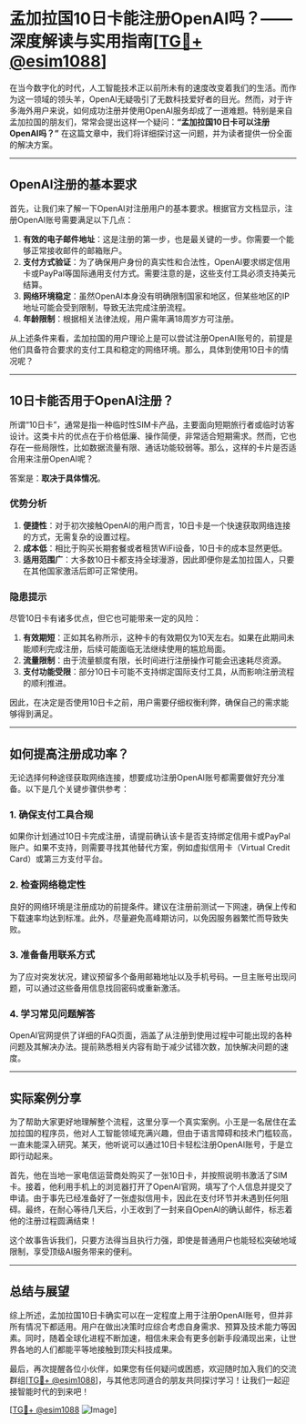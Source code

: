 # 孟加拉国10日卡能注册OpenAI吗？——深度解读与实用指南[[TG💪+ @esim1088](https://t.me/s/esim1088)]

在当今数字化的时代，人工智能技术正以前所未有的速度改变着我们的生活。而作为这一领域的领头羊，OpenAI无疑吸引了无数科技爱好者的目光。然而，对于许多海外用户来说，如何成功注册并使用OpenAI服务却成了一道难题。特别是来自孟加拉国的朋友们，常常会提出这样一个疑问：**“孟加拉国10日卡可以注册OpenAI吗？”** 在这篇文章中，我们将详细探讨这一问题，并为读者提供一份全面的解决方案。

---

## OpenAI注册的基本要求

首先，让我们来了解一下OpenAI对注册用户的基本要求。根据官方文档显示，注册OpenAI账号需要满足以下几点：

1. **有效的电子邮件地址**：这是注册的第一步，也是最关键的一步。你需要一个能够正常接收邮件的邮箱账户。
2. **支付方式验证**：为了确保用户身份的真实性和合法性，OpenAI要求绑定信用卡或PayPal等国际通用支付方式。需要注意的是，这些支付工具必须支持美元结算。
3. **网络环境稳定**：虽然OpenAI本身没有明确限制国家和地区，但某些地区的IP地址可能会受到限制，导致无法完成注册流程。
4. **年龄限制**：根据相关法律法规，用户需年满18周岁方可注册。

从上述条件来看，孟加拉国的用户理论上是可以尝试注册OpenAI账号的，前提是他们具备符合要求的支付工具和稳定的网络环境。那么，具体到使用10日卡的情况呢？

---

## 10日卡能否用于OpenAI注册？

所谓“10日卡”，通常是指一种临时性SIM卡产品，主要面向短期旅行者或临时访客设计。这类卡片的优点在于价格低廉、操作简便，非常适合短期需求。然而，它也存在一些局限性，比如数据流量有限、通话功能较弱等。那么，这样的卡片是否适合用来注册OpenAI呢？

答案是：**取决于具体情况**。

### 优势分析

1. **便捷性**：对于初次接触OpenAI的用户而言，10日卡是一个快速获取网络连接的方式，无需复杂的设置过程。
2. **成本低**：相比于购买长期套餐或者租赁WiFi设备，10日卡的成本显然更低。
3. **适用范围广**：大多数10日卡都支持全球漫游，因此即便你是孟加拉国人，只要在其他国家激活后即可正常使用。

### 隐患提示

尽管10日卡有诸多优点，但它也可能带来一定的风险：

1. **有效期短**：正如其名称所示，这种卡的有效期仅为10天左右。如果在此期间未能顺利完成注册，后续可能面临无法继续使用的尴尬局面。
2. **流量限制**：由于流量额度有限，长时间进行注册操作可能会迅速耗尽资源。
3. **支付功能受限**：部分10日卡可能不支持绑定国际支付工具，从而影响注册流程的顺利推进。

因此，在决定是否使用10日卡之前，用户需要仔细权衡利弊，确保自己的需求能够得到满足。

---

## 如何提高注册成功率？

无论选择何种途径获取网络连接，想要成功注册OpenAI账号都需要做好充分准备。以下是几个关键步骤供参考：

### 1. 确保支付工具合规

如果你计划通过10日卡完成注册，请提前确认该卡是否支持绑定信用卡或PayPal账户。如果不支持，则需要寻找其他替代方案，例如虚拟信用卡（Virtual Credit Card）或第三方支付平台。

### 2. 检查网络稳定性

良好的网络环境是注册成功的前提条件。建议在注册前测试一下网速，确保上传和下载速率均达到标准。此外，尽量避免高峰期访问，以免因服务器繁忙而导致失败。

### 3. 准备备用联系方式

为了应对突发状况，建议预留多个备用邮箱地址以及手机号码。一旦主账号出现问题，可以通过这些备用信息找回密码或重新激活。

### 4. 学习常见问题解答

OpenAI官网提供了详细的FAQ页面，涵盖了从注册到使用过程中可能出现的各种问题及其解决办法。提前熟悉相关内容有助于减少试错次数，加快解决问题的速度。

---

## 实际案例分享

为了帮助大家更好地理解整个流程，这里分享一个真实案例。小王是一名居住在孟加拉国的程序员，他对人工智能领域充满兴趣，但由于语言障碍和技术门槛较高，一直未能深入研究。某天，他听说可以通过10日卡轻松注册OpenAI账号，于是立即行动起来。

首先，他在当地一家电信运营商处购买了一张10日卡，并按照说明书激活了SIM卡。接着，他利用手机上的浏览器打开了OpenAI官网，填写了个人信息并提交了申请。由于事先已经准备好了一张虚拟信用卡，因此在支付环节并未遇到任何阻碍。最终，在耐心等待几天后，小王收到了一封来自OpenAI的确认邮件，标志着他的注册过程圆满结束！

这个故事告诉我们，只要方法得当且执行力强，即使是普通用户也能轻松突破地域限制，享受顶级AI服务带来的便利。

---

## 总结与展望

综上所述，孟加拉国10日卡确实可以在一定程度上用于注册OpenAI账号，但并非所有情况下都适用。用户在做出决策时应综合考虑自身需求、预算及技术能力等因素。同时，随着全球化进程不断加速，相信未来会有更多创新手段涌现出来，让世界各地的人们都能平等地接触到顶尖科技成果。

最后，再次提醒各位小伙伴，如果您有任何疑问或困惑，欢迎随时加入我们的交流群组[[TG💪+ @esim1088](https://t.me/s/esim1088)]，与其他志同道合的朋友共同探讨学习！让我们一起迎接智能时代的到来吧！

[[TG💪+ @esim1088](https://t.me/s/esim1088) ![Image](https://i.postimg.cc/4NQfJmqS/Snipaste-2025-05-13-00-14-12.png)]